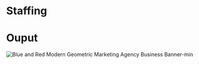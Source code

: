 # Staffing
# Ouput
![Blue and Red Modern Geometric Marketing Agency Business Banner-min](https://github.com/user-attachments/assets/b1380f83-8059-417e-88c6-8f5ff96c9443)
